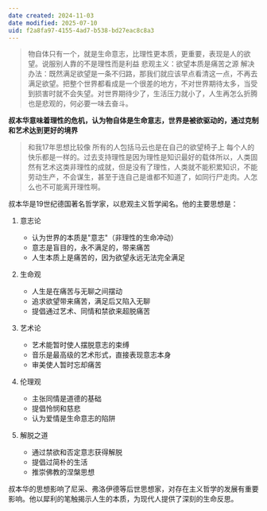 ```yaml
---
date created: 2024-11-03
date modified: 2025-07-10
uid: f2a8fa97-4155-4ad7-b538-bd27eac8c8a3
---
```

> 物自体只有一个，就是生命意志，比理性更本质，更重要，表现是人的欲望。说服别人靠的不是理性而是利益
> 悲观主义：欲望本质是痛苦之源
> 解决办法：既然满足欲望是一条不归路，那我们就应该早点看清这一点，不再去满足欲望。把整个世界都看成是一个很差的地方，不对世界期待太多，当受到损害时就不会失望。对世界期待少了，生活压力就小了，人生再怎么折腾也是悲观的，何必要一味去奋斗。

  **叔本华意味着理性的危机，认为物自体是生命意志，世界是被欲驱动的，通过克制和艺术达到更好的境界**
> 和我17年思想比较像 所有的人包括马云也是在自己的欲望椅子上 每个人的快乐都是一样的。过去支持理性是因为理性是知识最好的载体所以，人类固然有艺术这类非理性的成就，但是没有了理性，人类就不能积累知识，不能劳动生产，不会谋生，甚至于连自己是谁都不知道了，如同行尸走肉。人怎么也不可能离开理性啊。

  

叔本华是19世纪德国著名哲学家，以悲观主义哲学闻名。他的主要思想是：

1. 意志论
	- 认为世界的本质是"意志"（非理性的生命冲动）
	- 意志是盲目的，永不满足的，带来痛苦
	- 人生本质上是痛苦的，因为欲望永远无法完全满足

2. 生命观
	- 人生是在痛苦与无聊之间摆动
	- 追求欲望带来痛苦，满足后又陷入无聊
	- 提倡通过艺术、同情和禁欲来超脱痛苦

3. 艺术论
	- 艺术能暂时使人摆脱意志的束缚
	- 音乐是最高级的艺术形式，直接表现意志本身
	- 审美使人暂时忘却痛苦

4. 伦理观
	- 主张同情是道德的基础
	- 提倡怜悯和慈悲
	- 认为爱情是生命意志的陷阱

5. 解脱之道
	- 通过禁欲和否定意志获得解脱
	- 提倡过简朴的生活
	- 推崇佛教的涅槃思想

叔本华的思想影响了尼采、弗洛伊德等后世思想家，对存在主义哲学的发展有重要影响。他以犀利的笔触揭示人生的本质，为现代人提供了深刻的生命反思。
